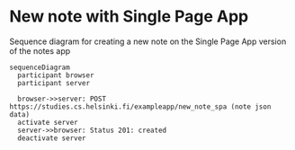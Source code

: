 # New note with Single Page App

Sequence diagram for creating a new note on the Single Page App version of the notes app

```mermaid
sequenceDiagram
  participant browser
  participant server

  browser->>server: POST https://studies.cs.helsinki.fi/exampleapp/new_note_spa (note json data)
  activate server
  server->>browser: Status 201: created
  deactivate server
```
